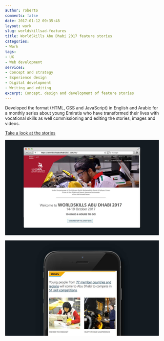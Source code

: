 ```yaml
---
author: roberto
comments: false
date: 2017-01-12 09:35:48
layout: work
slug: worldskillsad-features
title: WorldSkills Abu Dhabi 2017 feature stories
categories:
- Work
tags:
- UX
- Web development
services:
- Concept and strategy
- Experience design
- Digital development
- Writing and editing
excerpt: Concept, design and development of feature stories
---
```


Developed the format (HTML, CSS and JavaScript) in English and Arabic for a monthly series about young Emiratis who have transformed their lives with vocational skills as well commissioning and editing the stories, images and videos.

[Take a look at the stories](http://worldskillsabudhabi2017.com/skillsuniteus)

![Image showing the WorldSkills Abu Dhabi 2017 feature story on a desktop](/images/worldskills-desktop.jpg)

![Image showing the WorldSkills Abu Dhabi 2017 website on an iPhone](/images/worldskills-mobile.jpg)
